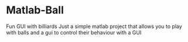# Matlab-Ball
Fun GUI with billiards
Just a simple matlab project that allows you to play with balls and a gui to control their behaviour with a GUI
